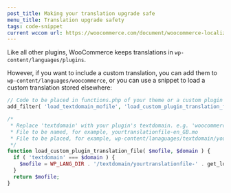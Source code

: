 ```yaml
---
post_title: Making your translation upgrade safe
menu_title: Translation upgrade safety
tags: code-snippet
current wccom url: https://woocommerce.com/document/woocommerce-localization/#making-your-translation-upgrade-safe
---
```


Like all other plugins, WooCommerce keeps translations in `wp-content/languages/plugins`. 

However, if you want to include a custom translation, you can add them to `wp-content/languages/woocommerce`, or you can use a snippet to load a custom translation stored elsewhere:

```php
// Code to be placed in functions.php of your theme or a custom plugin file.
add_filter( 'load_textdomain_mofile', 'load_custom_plugin_translation_file', 10, 2 );

/*
 * Replace 'textdomain' with your plugin's textdomain. e.g. 'woocommerce'. 
 * File to be named, for example, yourtranslationfile-en_GB.mo
 * File to be placed, for example, wp-content/lanaguages/textdomain/yourtranslationfile-en_GB.mo
 */
function load_custom_plugin_translation_file( $mofile, $domain ) {
  if ( 'textdomain' === $domain ) {
    $mofile = WP_LANG_DIR . '/textdomain/yourtranslationfile-' . get_locale() . '.mo';
  }
  return $mofile;
}
```

